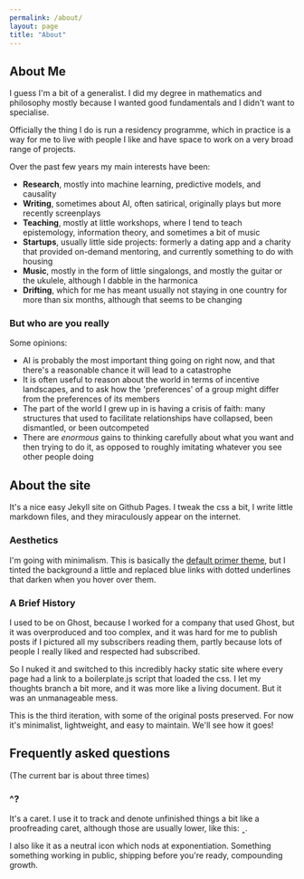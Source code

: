 ```yaml
---
permalink: /about/
layout: page
title: "About"
---
```


## About Me

I guess I'm a bit of a generalist. I did my degree in mathematics and philosophy mostly because I wanted good fundamentals and I didn't want to specialise.

Officially the thing I do is run a residency programme, which in practice is a way for me to live with people I like and have space to work on a very broad range of projects.

Over the past few years my main interests have been:
- **Research**, mostly into machine learning, predictive models, and causality
- **Writing**, sometimes about AI, often satirical, originally plays but more recently screenplays
- **Teaching**, mostly at little workshops, where I tend to teach epistemology, information theory, and sometimes a bit of music
- **Startups**, usually little side projects: formerly a dating app and a charity that provided on-demand mentoring, and currently something to do with housing
- **Music**, mostly in the form of little singalongs, and mostly the guitar or the ukulele, although I dabble in the harmonica
- **Drifting**, which for me has meant usually not staying in one country for more than six months, although that seems to be changing

### But who are you really

Some opinions:
- AI is probably the most important thing going on right now, and that there's a reasonable chance it will lead to a catastrophe
- It is often useful to reason about the world in terms of incentive landscapes, and to ask how the 'preferences' of a group might differ from the preferences of its members
- The part of the world I grew up in is having a crisis of faith: many structures that used to facilitate relationships have collapsed, been dismantled, or been outcompeted
- There are _enormous_ gains to thinking carefully about what you want and then trying to do it, as opposed to roughly imitating whatever you see other people doing

## About the site

It's a nice easy Jekyll site on Github Pages. I tweak the css a bit, I write little markdown files, and they miraculously appear on the internet.

### Aesthetics

I'm going with minimalism. This is basically the [default primer theme](https://github.com/pages-themes/primer), but I tinted the background a little and replaced blue links with dotted underlines that darken when you hover over them.

### A Brief History

I used to be on Ghost, because I worked for a company that used Ghost, but it was overproduced and too complex, and it was hard for me to publish posts if I pictured all my subscribers reading them, partly because lots of people I really liked and respected had subscribed.

So I nuked it and switched to this incredibly hacky static site where every page had a link to a boilerplate.js script that loaded the css. I let my thoughts branch a bit more, and it was more like a living document. But it was an unmanageable mess.

This is the third iteration, with some of the original posts preserved. For now it's minimalist, lightweight, and easy to maintain. We'll see how it goes!


## Frequently asked questions
(The current bar is about three times)

### ^?

It's a caret. I use it to track and denote unfinished things a bit like a proofreading caret, although those are usually lower, like this: ‸. 


I also like it as a neutral icon which nods at exponentiation. Something something working in public, shipping before you're ready, compounding growth.



